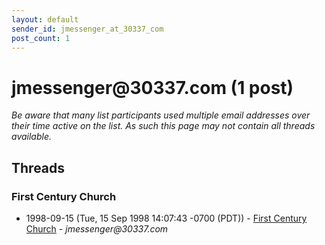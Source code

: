 ```yaml
---
layout: default
sender_id: jmessenger_at_30337_com
post_count: 1
---
```


# jmessenger<span>@</span>30337.com (1 post)

_Be aware that many list participants used multiple email addresses over their time active on the list. As such this page may not contain all threads available._

## Threads

### First Century Church
+ 1998-09-15 (Tue, 15 Sep 1998 14:07:43 -0700 (PDT)) - [First Century Church](/archive/1998/09/db8db1df0b5cf5c81f676ca87526bc23c909b92986f4c9e9839ee0ca37a00b2f) - _jmessenger@30337.com_

